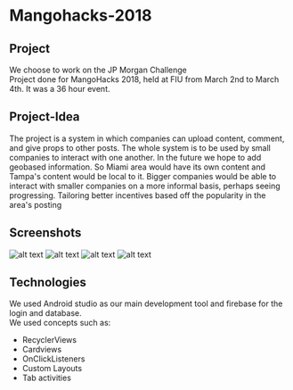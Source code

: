 # Mangohacks-2018 
## Project
We choose to work on the JP Morgan Challenge<br>
Project done for MangoHacks 2018, held at FIU from March 2nd to March 4th. It was a 36 hour event.
## Project-Idea
The project is a system in which companies can upload content, comment, and give props to other posts. The whole system is to be used by small companies to interact with one another. In the future we hope to add geobased information. So Miami area would have its own content and Tampa's content would be local to it. Bigger companies would be able to interact with smaller companies on a more informal basis, perhaps seeing progressing. Tailoring better incentives based off the popularity in the area's posting 
## Screenshots
![alt text](https://github.com/emeruvia/Mangohacks-2018/blob/master/login-page.png)
![alt text](https://github.com/emeruvia/Mangohacks-2018/blob/master/signup-page.png)
![alt text](https://github.com/emeruvia/Mangohacks-2018/blob/master/main-page.png)
![alt text](https://github.com/emeruvia/Mangohacks-2018/blob/master/categories-page.png)
## Technologies
We used Android studio as our main development tool and firebase for the login and database.<br/>
We used concepts such as:<br/>
* RecyclerViews
* Cardviews
* OnClickListeners
* Custom Layouts
* Tab activities
